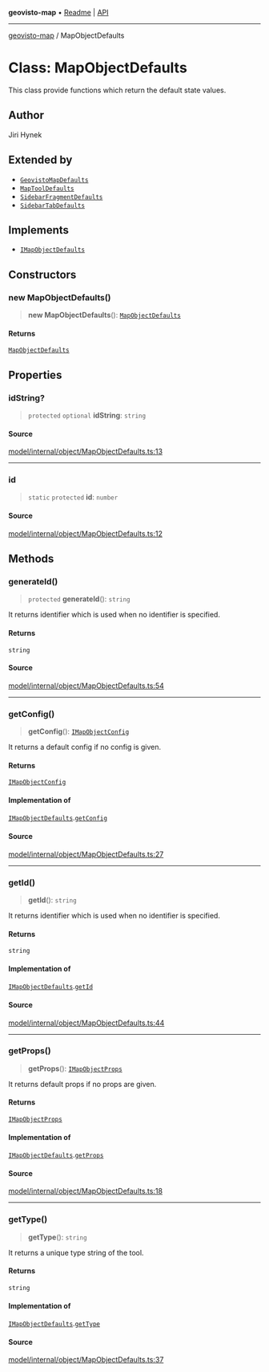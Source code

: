 **geovisto-map** • [Readme](../README.md) \| [API](../globals.md)

***

[geovisto-map](../README.md) / MapObjectDefaults

# Class: MapObjectDefaults

This class provide functions which return the default state values.

## Author

Jiri Hynek

## Extended by

- [`GeovistoMapDefaults`](GeovistoMapDefaults.md)
- [`MapToolDefaults`](MapToolDefaults.md)
- [`SidebarFragmentDefaults`](SidebarFragmentDefaults.md)
- [`SidebarTabDefaults`](SidebarTabDefaults.md)

## Implements

- [`IMapObjectDefaults`](../interfaces/IMapObjectDefaults.md)

## Constructors

### new MapObjectDefaults()

> **new MapObjectDefaults**(): [`MapObjectDefaults`](MapObjectDefaults.md)

#### Returns

[`MapObjectDefaults`](MapObjectDefaults.md)

## Properties

### idString?

> `protected` `optional` **idString**: `string`

#### Source

[model/internal/object/MapObjectDefaults.ts:13](https://github.com/geovisto/geovisto-map/blob/5ee2cb5d45c19062fc8fc6beefa2848c076518b6/src/model/internal/object/MapObjectDefaults.ts#L13)

***

### id

> `static` `protected` **id**: `number`

#### Source

[model/internal/object/MapObjectDefaults.ts:12](https://github.com/geovisto/geovisto-map/blob/5ee2cb5d45c19062fc8fc6beefa2848c076518b6/src/model/internal/object/MapObjectDefaults.ts#L12)

## Methods

### generateId()

> `protected` **generateId**(): `string`

It returns identifier which is used when no identifier is specified.

#### Returns

`string`

#### Source

[model/internal/object/MapObjectDefaults.ts:54](https://github.com/geovisto/geovisto-map/blob/5ee2cb5d45c19062fc8fc6beefa2848c076518b6/src/model/internal/object/MapObjectDefaults.ts#L54)

***

### getConfig()

> **getConfig**(): [`IMapObjectConfig`](../type-aliases/IMapObjectConfig.md)

It returns a default config if no config is given.

#### Returns

[`IMapObjectConfig`](../type-aliases/IMapObjectConfig.md)

#### Implementation of

[`IMapObjectDefaults`](../interfaces/IMapObjectDefaults.md).[`getConfig`](../interfaces/IMapObjectDefaults.md#getconfig)

#### Source

[model/internal/object/MapObjectDefaults.ts:27](https://github.com/geovisto/geovisto-map/blob/5ee2cb5d45c19062fc8fc6beefa2848c076518b6/src/model/internal/object/MapObjectDefaults.ts#L27)

***

### getId()

> **getId**(): `string`

It returns identifier which is used when no identifier is specified.

#### Returns

`string`

#### Implementation of

[`IMapObjectDefaults`](../interfaces/IMapObjectDefaults.md).[`getId`](../interfaces/IMapObjectDefaults.md#getid)

#### Source

[model/internal/object/MapObjectDefaults.ts:44](https://github.com/geovisto/geovisto-map/blob/5ee2cb5d45c19062fc8fc6beefa2848c076518b6/src/model/internal/object/MapObjectDefaults.ts#L44)

***

### getProps()

> **getProps**(): [`IMapObjectProps`](../type-aliases/IMapObjectProps.md)

It returns default props if no props are given.

#### Returns

[`IMapObjectProps`](../type-aliases/IMapObjectProps.md)

#### Implementation of

[`IMapObjectDefaults`](../interfaces/IMapObjectDefaults.md).[`getProps`](../interfaces/IMapObjectDefaults.md#getprops)

#### Source

[model/internal/object/MapObjectDefaults.ts:18](https://github.com/geovisto/geovisto-map/blob/5ee2cb5d45c19062fc8fc6beefa2848c076518b6/src/model/internal/object/MapObjectDefaults.ts#L18)

***

### getType()

> **getType**(): `string`

It returns a unique type string of the tool.

#### Returns

`string`

#### Implementation of

[`IMapObjectDefaults`](../interfaces/IMapObjectDefaults.md).[`getType`](../interfaces/IMapObjectDefaults.md#gettype)

#### Source

[model/internal/object/MapObjectDefaults.ts:37](https://github.com/geovisto/geovisto-map/blob/5ee2cb5d45c19062fc8fc6beefa2848c076518b6/src/model/internal/object/MapObjectDefaults.ts#L37)
